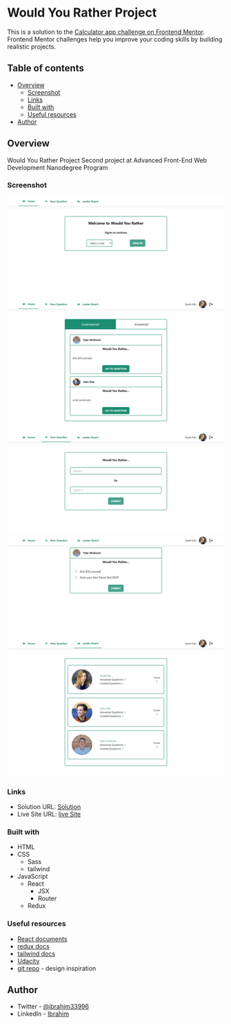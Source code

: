 # Would You Rather Project

This is a solution to the [Calculator app challenge on Frontend Mentor](https://www.frontendmentor.io/challenges/calculator-app-9lteq5N29). Frontend Mentor challenges help you improve your coding skills by building realistic projects. 

## Table of contents

- [Overview](#overview)
  - [Screenshot](#screenshot)
  - [Links](#links)
  - [Built with](#built-with)
  - [Useful resources](#useful-resources)
- [Author](#author)

## Overview
Would You Rather Project
Second project at Advanced Front-End Web Development Nanodegree Program

### Screenshot

![SignIn Page](./screenshot/SignIn.png)
![Home Page](./screenshot/Home.png)
![new question Page](./screenshot/newQ.png)
![question Page](./screenshot/qpage.png)
![leaderboard Page](./screenshot/leaderboard.png)

### Links

- Solution URL: [Solution](https://github.com/joey493/reactnd-project-would-you-rather)
- Live Site URL: [live Site](https://suspicious-boyd-a8a38d.netlify.app)

### Built with

- HTML
- CSS
    - Sass
    - tailwind
- JavaScript
    - React
        - JSX
        - Router
    - Redux

### Useful resources

- [React documents](https://reactjs.org/)
- [redux docs](https://redux.js.org/)
- [tailwind docs](https://tailwindcss.com/)
- [Udacity](https://www.udacity.com/)
- [git repo](https://github.com/M-Bohram/udacity-would-you-rather) - design inspiration

## Author

<!-- - Website - [Add your name here](https://www.your-site.com) -->
- Twitter - [@ibrahim33996](https://twitter.com/ibrahim33996)
- LinkedIn - [Ibrahim](https://www.linkedin.com/in/ibrahim-nader-3a65351b6/)

